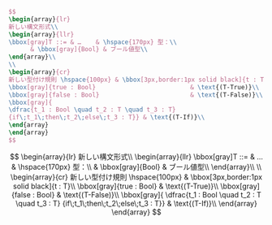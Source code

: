 ```tex
$$
\begin{array}{lr}
新しい構文形式\\
\begin{array}{llr}
\bbox[gray]T ::= & …    & \hspace{170px} 型：\\
      & \bbox[gray]{Bool} & ブール値型\\
\end{array}\\
\\
\begin{array}{cr}
新しい型付け規則 \hspace{100px} & \bbox[3px,border:1px solid black]{t : T}\\
\bbox[gray]{true : Bool}                          & \text{(T-True)}\\
\bbox[gray]{false : Bool}                         & \text{(T-False)}\\
\bbox[gray]{
\dfrac{t_1 : Bool \quad t_2 : T \quad t_3 : T}
{if\;t_1\;then\;t_2\;else\;t_3 : T}} & \text{(T-If)}\\
\end{array}
\end{array}
$$
```

$$
\begin{array}{lr}
新しい構文形式\\
\begin{array}{llr}
\bbox[gray]T ::= & …    & \hspace{170px} 型：\\
      & \bbox[gray]{Bool} & ブール値型\\
\end{array}\\
\\
\begin{array}{cr}
新しい型付け規則 \hspace{100px} & \bbox[3px,border:1px solid black]{t : T}\\
\bbox[gray]{true : Bool}                          & \text{(T-True)}\\
\bbox[gray]{false : Bool}                         & \text{(T-False)}\\
\bbox[gray]{
\dfrac{t_1 : Bool \quad t_2 : T \quad t_3 : T}
{if\;t_1\;then\;t_2\;else\;t_3 : T}} & \text{(T-If)}\\
\end{array}
\end{array}
$$
